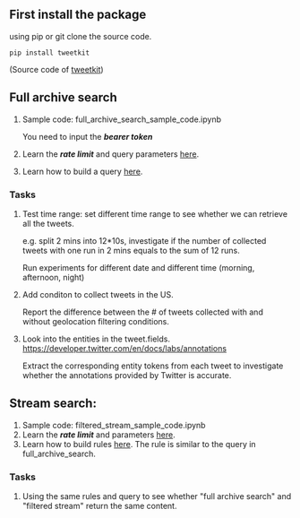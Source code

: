 ## First install the package 
using pip or git clone the source code.
```
pip install tweetkit
```
(Source code of [tweetkit](https://github.com/ysenarath/tweetkit))

## Full archive search

1. Sample code: full_archive_search_sample_code.ipynb

   You need to input the ***bearer token***
2. Learn the ***rate limit*** and query parameters [here](https://developer.twitter.com/en/docs/twitter-api/tweets/search/api-reference/get-tweets-search-all).

3. Learn how to build a query [here](https://developer.twitter.com/en/docs/twitter-api/tweets/counts/integrate/build-a-query).

### Tasks

1. Test time range: set different time range to see whether we can retrieve all the tweets.

    e.g. split 2 mins into 12\*10s, investigate if the number of collected tweets with one run in 2 mins equals to the sum of 12 runs.
      
    Run experiments for different date and different time (morning, afternoon, night) 

2. Add conditon to collect tweets in the US. 

    Report the difference between the # of tweets collected with and without geolocation filtering conditions.

3. Look into the entities in the tweet.fields.
https://developer.twitter.com/en/docs/labs/annotations

   Extract the corresponding entity tokens from each tweet to investigate whether the annotations provided by Twitter is accurate. 

## Stream search:
1. Sample code: filtered_stream_sample_code.ipynb
2. Learn the ***rate limit*** and parameters [here](https://developer.twitter.com/en/docs/twitter-api/tweets/filtered-stream/api-reference/post-tweets-search-stream-rules).
2. Learn how to build rules [here](https://developer.twitter.com/en/docs/twitter-api/tweets/filtered-stream/integrate/build-a-rule). The rule is similar to the query in full_archive_search.

### Tasks

1. Using the same rules and query to see whether "full archive search" and "filtered stream" return the same content.


